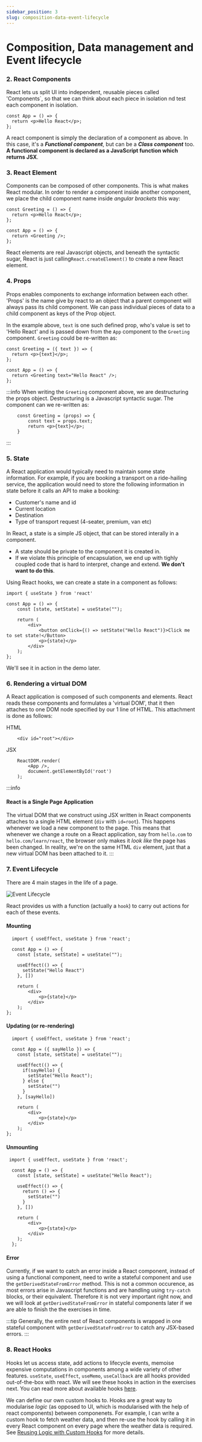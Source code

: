 ```yaml
---
sidebar_position: 3
slug: composition-data-event-lifecycle
---
```


# Composition, Data management and Event lifecycle

### 2. React Components

React lets us split UI into independent, reusable pieces called 'Components`, so that we can think about each piece in isolation nd test each component in isolation.

```
const App = () => {
  return <p>Hello React</p>;
};
```

A react component is simply the declaration of a component as above. In this case, it's a **_Functional component_**, but can be a **_Class component_** too. **A functional component is declared as a JavaScript function which returns JSX**.

### 3. React Element

Components can be composed of other components. This is what makes React modular. In order to render a component inside another component, we place the child component name inside _angular brackets_ this way:

```
const Greeting = () => {
  return <p>Hello React</p>;
};

const App = () => {
  return <Greeting />;
};
```

React elements are real Javascript objects, and beneath the syntactic sugar, React is just calling`React.createElement()` to create a new React element.

### 4. Props

Props enables components to exchange information between each other. 'Props' is the name give by react to an object that a parent component will always pass its child component. We can pass individual pieces of data to a child component as keys of the Prop object.

In the example above, `text` is one such defined prop, who's value is set to 'Hello React' and is passed down from the `App` component to the `Greeting` component. `Greeting` could be re-written as:

```
const Greeting = ({ text }) => {
  return <p>{text}</p>;
};

const App = () => {
  return <Greeting text="Hello React" />;
};
```

:::info
When writing the `Greeting` component above, we are destructuring the props object. Destructuring is a Javascript syntactic sugar. The component can we re-written as:

```
    const Greeting = (props) => {
        const text = props.text;
        return <p>{text}</p>;
    }
```

:::

### 5. State

A React application would typically need to maintain some state information. For example, if you are booking a transport on a ride-hailing service, the application would need to store the following information in state before it calls an API to make a booking:

- Customer's name and id
- Current location
- Destination
- Type of transport request (4-seater, premium, van etc)

In React, a state is a simple JS object, that can be stored interally in a component.

- A state should be private to the component it is created in.
- If we violate this principle of encapsulation, we end up with tighly coupled code that is hard to interpret, change and extend. **We don't want to do this**.

Using React hooks, we can create a state in a component as follows:

```
import { useState } from 'react'

const App = () => {
    const [state, setState] = useState("");

    return (
        <div>
            <button onClick={() => setState("Hello React")}>Click me to set state!</Button>
            <p>{state}</p>
        </div>
    );
};
```

We'll see it in action in the demo later.

### 6. Rendering a virtual DOM

A React application is composed of such components and elements. React reads these components and formulates a 'virtual DOM', that it then attaches to one DOM node specified by our 1 line of HTML. This attachment is done as follows:

HTML

```
    <div id="root"></div>
```

JSX

```
    ReactDOM.render(
        <App />,
        document.getElementById('root')
    );
```

:::info

#### React is a Single Page Application

The virtual DOM that we construct using JSX written in React components attaches to a single HTML element (`div` with `id=root`). This happens whenever we load a new component to the page. This means that whenever we change a route on a React application, say from `hello.com` to `hello.com/learn/react`, the browser only makes it _look like_ the page has been changed. In reality, we're on the same HTML `div` element, just that a new virtual DOM has been attached to it.
:::

### 7. Event Lifecycle

There are 4 main stages in the life of a page.

![Event Lifecycle](./assets/event-lifecycle.png)

React provides us with a function (actually a `hook`) to carry out actions for each of these events.

#### Mounting

```
  import { useEffect, useState } from 'react';

  const App = () => {
    const [state, setState] = useState("");

    useEffect(() => {
      setState("Hello React")
    }, [])

    return (
        <div>
            <p>{state}</p>
        </div>
    );
};
```

#### Updating (or re-rendering)

```
  import { useEffect, useState } from 'react';

  const App = ({ sayHello }) => {
    const [state, setState] = useState("");

    useEffect(() => {
      if(sayHello) {
        setState("Hello React");
      } else {
        setState("")
      }
    }, [sayHello])

    return (
        <div>
            <p>{state}</p>
        </div>
    );
};
```

#### Unmounting

```
 import { useEffect, useState } from 'react';

  const App = () => {
    const [state, setState] = useState("Hello React");

    useEffect(() => {
      return () => {
        setState("")
      }
    }, [])

    return (
        <div>
            <p>{state}</p>
        </div>
    );
  };
```

#### Error

Currently, if we want to catch an error inside a React component, instead of using a functional component, need to write a stateful component and use the `getDerivedStateFromError` method. This is not a common occurence, as most errors arise in Javascript functions and are handling using `try-catch` blocks, or their equivalent. Therefore it is not very important right now, and we will look at `getDerivedStateFromError` in stateful components later if we are able to finish the the exercises in time.

:::tip
Generally, the entire nest of React components is wrapped in one stateful component with `getDerivedStateFromError` to catch any JSX-based errors.
:::

### 8. React Hooks

Hooks let us access state, add actions to lifecycle events, memoise expensive computations in components among a wide variety of other features. `useState`, `useEffect`, `useMemo`, `useCallback` are all hooks provided out-of-the-box with react. We will see these hooks in action in the exercises next. You can read more about available hooks [here](https://legacy.reactjs.org/docs/hooks-intro.html).

We can define our own custom hooks to. Hooks are a great way to modularise _logic_ (as opposed to UI, which is modularised with the help of react components) between componenets. For example, I can write a custom hook to fetch weather data, and then re-use the hook by calling it in every React component on every page where the weather data is required. See [Reusing Logic with Custom Hooks](https://react.dev/learn/reusing-logic-with-custom-hooks) for more details.
